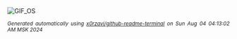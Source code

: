 <div align="justify">
<picture>
    <source media="(prefers-color-scheme: dark)" srcset="https://i.ibb.co/P1nky2C/output-gif.gif">
    <source media="(prefers-color-scheme: light)" srcset="https://i.ibb.co/P1nky2C/output-gif.gif">
    <img alt="GIF_OS" src="https://i.ibb.co/P1nky2C/output-gif.gif">
</picture>

<sub><i>Generated automatically using [x0rzavi/github-readme-terminal](https://github.com/x0rzavi/github-readme-terminal) on Sun Aug 04 04:13:02 AM MSK 2024</i></sub>

</div>

<!-- Image deletion URL: https://ibb.co/SV8Sgkv/18346ea735f1c5c5c675b06469cbfae5 -->